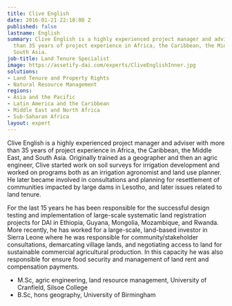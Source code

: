 ```yaml
---
title: Clive English
date: 2016-01-21 22:18:00 Z
published: false
lastname: English
summary: Clive English is a highly experienced project manager and adviser with more
  than 35 years of project experience in Africa, the Caribbean, the Middle East, and
  South Asia.
job-title: Land Tenure Specialist
image: https://assetify-dai.com/experts/CliveEnglishInner.jpg
solutions:
- Land Tenure and Property Rights
- Natural Resource Management
regions:
- Asia and the Pacific
- Latin America and the Caribbean
- Middle East and North Africa
- Sub-Saharan Africa
layout: expert
---
```


Clive English is a highly experienced project manager and adviser with more than 35 years of project experience in Africa, the Caribbean, the Middle East, and South Asia. Originally trained as a geographer and then an agric engineer, Clive started work on soil surveys for irrigation development and worked on programs both as an irrigation agronomist and land use planner. He later became involved in consultations and planning for resettlement of communities impacted by large dams in Lesotho, and later issues related to land tenure.

For the last 15 years he has been responsible for the successful design testing and implementation of large-scale systematic land registration projects for DAI in Ethiopia, Guyana, Mongolia, Mozambique, and Rwanda. More recently, he has worked for a large-scale, land-based investor in Sierra Leone where he was responsible for community/stakeholder consultations, demarcating village lands, and negotiating access to land for sustainable commercial agricultural production. In this capacity he was also responsible for ensure food security and management of land rent and compensation payments.

* M.Sc, agric engineering, land resource management, University of Cranfield, Silsoe College
* B.Sc, hons geography, University of Birmingham